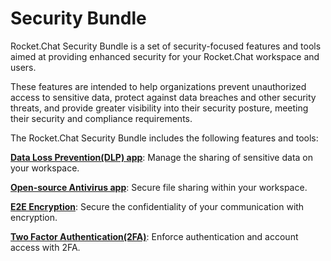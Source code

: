 # Security Bundle

Rocket.Chat Security Bundle is a set of security-focused features and tools aimed at providing enhanced security for your Rocket.Chat workspace and users.

These features are intended to help organizations prevent unauthorized access to sensitive data, protect against data breaches and other security threats, and provide greater visibility into their security posture, meeting their security and compliance requirements.

The Rocket.Chat Security Bundle includes the following features and tools:

[**Data Loss Prevention(DLP) app**](data-loss-prevention-user-guide.md): Manage the sharing of sensitive data on your workspace.

[**Open-source Antivirus app**](../../../extend-rocket.chat-capabilities/rocket.chat-marketplace/rocket.chat-public-apps-guides/clamav-app.md): Secure file sharing within your workspace.

[**E2E Encryption**](end-to-end-encryption-user-guide.md): Secure the confidentiality of your communication with encryption.

[**Two Factor Authentication(2FA)**](two-factor-authentication-user-guide.md): Enforce authentication and account access with 2FA.
